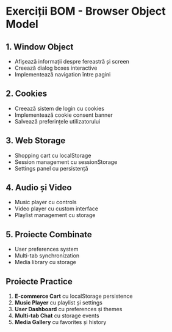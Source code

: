 # Exerciții BOM - Browser Object Model

## 1. Window Object
- Afișează informații despre fereastră și screen
- Creează dialog boxes interactive
- Implementează navigation între pagini

## 2. Cookies
- Creează sistem de login cu cookies
- Implementează cookie consent banner
- Salvează preferințele utilizatorului

## 3. Web Storage
- Shopping cart cu localStorage
- Session management cu sessionStorage
- Settings panel cu persistență

## 4. Audio și Video
- Music player cu controls
- Video player cu custom interface
- Playlist management cu storage

## 5. Proiecte Combinate
- User preferences system
- Multi-tab synchronization
- Media library cu storage

## Proiecte Practice
1. **E-commerce Cart** cu localStorage persistence
2. **Music Player** cu playlist și settings
3. **User Dashboard** cu preferences și themes
4. **Multi-tab Chat** cu storage events
5. **Media Gallery** cu favorites și history
